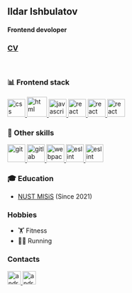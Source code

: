 ## Ildar Ishbulatov
#### Frontend devoloper

### [CV]()
</br>

### 📊 Frontend stack
<p align="left"> 
  <a href="https://developer.mozilla.org/ru/docs/Web/CSS/Reference" target="_blank"> 
    <img src="https://upload.wikimedia.org/wikipedia/commons/thumb/6/62/CSS3_logo.svg/120px-CSS3_logo.svg.png" alt="css" width="40" height="40"/>
  </a>
  <a href="https://developer.mozilla.org/ru/docs/Web/HTML" target="_blank"> 
    <img src="https://upload.wikimedia.org/wikipedia/commons/thumb/6/61/HTML5_logo_and_wordmark.svg/120px-HTML5_logo_and_wordmark.svg.png" alt="html" width="45" height="45"/>
  </a>  
  <a href="https://developer.mozilla.org/en-US/docs/Web/JavaScript" target="_blank"> 
    <img src="https://upload.wikimedia.org/wikipedia/commons/thumb/9/99/Unofficial_JavaScript_logo_2.svg/120px-Unofficial_JavaScript_logo_2.svg.png" alt="javascript" width="40" height="40"/>
  </a>
  <a href="https://react.dev/" target="_blank"> 
    <img src="https://upload.wikimedia.org/wikipedia/commons/thumb/3/30/React_Logo_SVG.svg/130px-React_Logo_SVG.svg.png" alt="react" width="40" height="40"/>
  </a>
  <a href="https://redux.js.org/" target="_blank"> 
    <img src="https://raw.githubusercontent.com/reactjs/redux/master/logo/logo.png" alt="react" width="40" height="40"/>
  </a>
  <a href="https://www.typescriptlang.org/" target="_blank"> 
    <img src="https://upload.wikimedia.org/wikipedia/commons/thumb/4/4c/Typescript_logo_2020.svg/120px-Typescript_logo_2020.svg.png" alt="react" width="40" height="40"/>
  </a>
</p>
  
### 🔧 Other skills
<p>
  <a href="https://git-scm.com/doc" target="_blank"> 
    <img src="https://git-scm.com/images/logos/logomark-orange@2x.png" alt="git" width="40" height="40"/>
  </a>
  <a href="https://about.gitlab.com/" target="_blank"> 
    <img src="https://www.svgrepo.com/show/331410/gitlab.svg" alt="gitlab" width="40" height="40"/>
  </a>
  <a href="https://webpack.js.org/" target="_blank"> 
    <img src="https://www.svgrepo.com/show/342353/webpack.svg" alt="webpack" width="40" height="40"/>
  </a>
  <a href="https://eslint.org/" target="_blank"> 
    <img src="https://cdn.worldvectorlogo.com/logos/eslint.svg" alt="eslint" width="40" height="40"/>
  </a>
  <a href="https://prettier.io/" target="_blank"> 
    <img src="https://user-images.githubusercontent.com/24728385/139563756-21492ec0-a3f4-4334-b4d1-4a563249a6fc.png" alt="eslint" width="40" height="40"/>
  </a>
</p>

### 🎓 Education
* [NUST MISiS](https://en.misis.ru) (Since 2021)

### Hobbies
* 🏋 Fitness
* 🏃‍♂ Running

### Contacts
<p align="left"> 
  <a href="https://t.me/pshish0" target="_blank"> 
    <img src="https://upload.wikimedia.org/wikipedia/commons/thumb/8/82/Telegram_logo.svg/1024px-Telegram_logo.svg.png" alt="android" width="30" height="30"/> 
  </a>
  <a href="https://www.instagram.com/pepegaface_/" target="_blank"> 
    <img src="https://upload.wikimedia.org/wikipedia/commons/thumb/e/e7/Instagram_logo_2016.svg/800px-Instagram_logo_2016.svg.png" alt="android" width="30" height="30"/> 
  </a>
</p>
